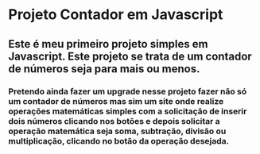 # Projeto Contador em Javascript

## Este é meu primeiro projeto simples em Javascript. Este projeto se trata de um contador de números seja para mais ou menos.

### Pretendo ainda fazer um upgrade nesse projeto fazer não só um contador de números mas sim um site onde realize operações matemáticas simples com a solicitação de inserir dois números clicando nos botões e depois solicitar a operação matemática seja soma, subtração, divisão ou multiplicação, clicando no botão da operação desejada.


